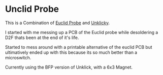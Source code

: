 # Unclid Probe

This is a Combination of [Euclid Probe](https://euclidprobe.github.io/) and [Unklicky](https://github.com/majarspeed/Unklicky). 

I started with me messing up a PCB of the Euclid probe while desoldering a D2F thats been at the end of it's life.

Started to mess around with a printable alternative of the euclid PCB but ultimatively ended up with this because its so much better than a microswitch.

Currently using the BFP version of Unklick, with a 6x3 Magnet.


